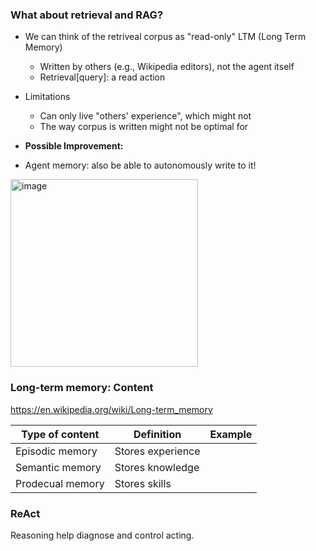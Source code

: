### What about retrieval and RAG?

- We can think of the retriveal corpus as "read-only" LTM (Long Term Memory)
  - Written by others (e.g., Wikipedia editors), not the agent itself
  - Retrieval[query]: a read action
 
- Limitations
  - Can only live "others' experience", which might not
  - The way corpus is written might not be optimal for

 - **Possible Improvement:** 
  - Agent memory: also be able to autonomously write to it!
 
  <img width="300" alt="image" src="https://github.com/user-attachments/assets/9962a38e-ee4d-4404-a732-262d752be1d5" />


### Long-term memory: Content 

https://en.wikipedia.org/wiki/Long-term_memory

|Type of content|Definition|Example|
|---|---|---|
|Episodic memory |Stores experience||
|Semantic memory |Stores knowledge ||
|Prodecual memory |Stores skills||



### ReAct

Reasoning help diagnose and control acting.




